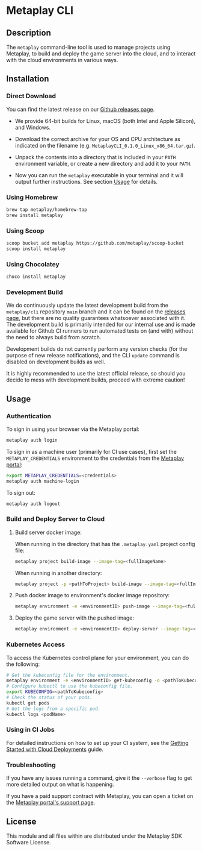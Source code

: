 # Metaplay CLI

## Description

The `metaplay` command-line tool is used to manage projects using Metaplay, to build and deploy the game server into the cloud, and to interact with the cloud environments in various ways.

## Installation

### Direct Download

You can find the latest release on our [Github releases page](https://github.com/metaplay/cli/releases/latest).

* We provide 64-bit builds for Linux, macOS (both Intel and Apple Silicon), and Windows.

* Download the correct archive for your OS and CPU architecture as indicated on the filename (e.g. `MetaplayCLI_0.1.0_Linux_x86_64.tar.gz`).

* Unpack the contents into a directory that is included in your `PATH` environment variable, or create a new directory and add it to your `PATH`.

* Now you can run the `metaplay` executable in your terminal and it will output further instructions. See section [Usage](https://github.com/metaplay/cli?tab=readme-ov-file#usage) for details.

### Using Homebrew

```bash
brew tap metaplay/homebrew-tap
brew install metaplay
```

### Using Scoop

```bash
scoop bucket add metaplay https://github.com/metaplay/scoop-bucket
scoop install metaplay
```

### Using Chocolatey

```bash
choco install metaplay
```

### Development Build

We do continuously update the latest development build from the `metaplay/cli` repository `main` branch and it can be found on the [releases page](https://github.com/metaplay/cli/releases/tag/0.0.0), but there are no quality guarantees whatsoever associated with it. The development build is primarily intended for our internal use and is made available for Github CI runners to run automated tests on (and with) without the need to always build from scratch.

Development builds do not currently perform any version checks (for the purpose of new release notifications), and the CLI `update` command is disabled on development builds as well.

It is highly recommended to use the latest official release, so should you decide to mess with development builds, proceed with extreme caution!

## Usage

### Authentication

To sign in using your browser via the Metaplay portal:

```bash
metaplay auth login
```

To sign in as a machine user (primarily for CI use cases), first set the `METAPLAY_CREDENTIALS` environment to the credentials from the [Metaplay portal](https://portal.metaplay.dev):

```bash
export METAPLAY_CREDENTIALS=<credentials>
metaplay auth machine-login
```

To sign out:

```bash
metaplay auth logout
```

### Build and Deploy Server to Cloud

1. Build server docker image:

    When running in the directory that has the `.metaplay.yaml` project config file:

    ```bash
    metaplay project build-image --image-tag=<fullImageName>
    ```

    When running in another directory:

    ```bash
    metaplay project -p <pathToProject> build-image --image-tag=<fullImageTag>
    ```

2. Push docker image to environment's docker image repository:

    ```bash
    metaplay environment -e <environmentID> push-image --image-tag=<fullImageName>
    ```

3. Deploy the game server with the pushed image:

    ```bash
    metaplay environment -e <environmentID> deploy-server --image-tag=<imageTagOnly>
    ```

### Kubernetes Access

To access the Kubernetes control plane for your environment, you can do the following:

```bash
# Get the kubeconfig file for the environment.
metaplay environment -e <environmentID> get-kubeconfig -o <pathToKubeconfig>
# Configure kubectl to use the kubeconfig file.
export KUBECONFIG=<pathToKubeconfig>
# Check the status of your pods.
kubectl get pods
# Get the logs from a specific pod.
kubectl logs <podName>
```

### Using in CI Jobs

For detailed instructions on how to set up your CI system, see the [Getting Started with Cloud Deployments](https://docs.metaplay.io/cloud-deployments/getting-started.html) guide.

### Troubleshooting

If you have any issues running a command, give it the `--verbose` flag to get more detailed output on what is happening.

If you have a paid support contract with Metaplay, you can open a ticket on the [Metaplay portal's support page](https://portal.metaplay.dev/orgs/metaplay/support).

## License

This module and all files within are distributed under the Metaplay SDK Software License.
